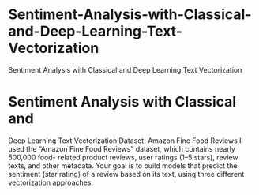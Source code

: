# Sentiment-Analysis-with-Classical-and-Deep-Learning-Text-Vectorization
Sentiment Analysis with Classical and Deep Learning Text Vectorization
# Sentiment Analysis with Classical and 
Deep Learning Text Vectorization 
Dataset: Amazon Fine Food Reviews 
I used the “Amazon Fine Food Reviews” dataset, which contains nearly 500,000 food-
related product reviews, user ratings (1–5 stars), review texts, and other metadata. Your goal 
is to build models that predict the sentiment (star rating) of a review based on its text, using 
three different vectorization approaches. 
